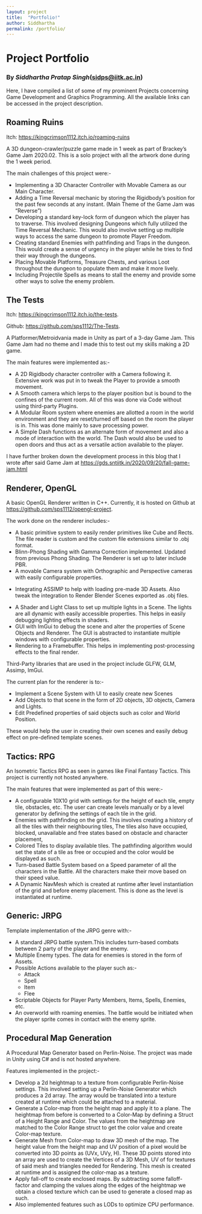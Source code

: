 ```yaml
---
layout: project
title:  "Portfolio!"
author: Siddhartha
permalink: /portfolio/
---
```


# **Project Portfolio**
### By *Siddhartha Pratap Singh*(sidps@iitk.ac.in) 


Here, I have compiled a list of some of my prominent Projects concerning Game Development and Graphics Programming. All the available links can be accessed in the project description.

## Roaming Ruins

Itch: https://kingcrimson1112.itch.io/roaming-ruins

A 3D dungeon-crawler/puzzle game made in 1 week as part of Brackey’s Game Jam 2020.02. This is a solo project with all the artwork done during the 1 week period.

The main challenges of this project were:-
- Implementing a 3D Character Controller with Movable Camera as our Main Character.
- Adding a Time Reversal mechanic by storing the Rigidbody’s position for the past few seconds at any instant. (Main Theme of the Game Jam was “Reverse”)
- Developing a standard key-lock form of dungeon which the player has to traverse. This involved designing Dungeons which fully utilized the Time Reversal Mechanic. This would also involve setting up multiple ways to access the same dungeon to promote Player Freedom.
- Creating standard Enemies with pathfinding and Traps in the dungeon. This would create a sense of urgency in the player while he tries to find their way through the dungeons.
- Placing Movable Platforms, Treasure Chests, and various Loot throughout the dungeon to populate them and make it more lively.
- Including Projectile Spells as means to stall the enemy and provide some other ways to solve the enemy problem.

## The Tests
Itch:  https://kingcrimson1112.itch.io/the-tests.

Github: https://github.com/sps1112/The-Tests.

A Platformer/Metroidvania made in Unity as part of a 3-day Game Jam. This Game Jam had no theme and I made this to test out my skills making a 2D game. 

The main features were implemented as:-
- A 2D Rigidbody character controller with a Camera following it. Extensive work was put in to tweak the Player to provide a smooth movement.
- A Smooth camera which lerps to the player position but is bound to the confines of the current room. All of this was done via Code without using third-party Plugins.
- A Modular Room system where enemies are allotted a room in the world environment and they are reset/turned off based on the room the player is in. This was done mainly to save processing power.
- A Simple Dash functions as an alternate form of movement and also a mode of interaction with the world. The Dash would also be used to open doors and thus act as a versatile action available to the player.

I have further broken down the development process in this blog that I wrote after said Game Jam at https://gds.sntiitk.in/2020/09/20/fall-game-jam.html 

## Renderer, OpenGL
A basic OpenGL Renderer written in C++. Currently, it is hosted on Github at https://github.com/sps1112/opengl-project. 

The work done on the renderer includes:-
- A basic primitive system to easily render primitives like Cube and Rects. The file reader is custom and the custom file extensions similar to .obj format.
- Blinn-Phong Shading with Gamma Correction implemented. Updated from previous Phong Shading. The Renderer is set up to later include PBR.
- A movable Camera system with Orthographic and Perspective cameras with easily configurable properties.
* Integrating ASSIMP to help with loading pre-made 3D Assets. Also tweak the integration to Render Blender Scenes exported as .obj files. 
- A Shader and Light Class to set up multiple lights in a Scene. The lights are all dynamic with easily accessible properties. This helps in easily debugging lighting effects in shaders.
- GUI with ImGui to debug the scene and alter the properties of Scene Objects and Renderer. The GUI is abstracted to instantiate multiple windows with configurable properties.
- Rendering to a Framebuffer. This helps in implementing post-processing effects to the final render.

Third-Party libraries that are used in the project include GLFW, GLM, Assimp, ImGui.

The current plan for the renderer is to:- 
- Implement a Scene System with UI to easily create new Scenes 
- Add Objects to that scene in the form of 2D objects, 3D objects, Camera and Lights.
- Edit Predefined properties of said objects such as color and World Position.

These would help the user in creating their own scenes and easily debug effect on pre-defined template scenes.

## Tactics: RPG
An Isometric Tactics RPG as seen in games like Final Fantasy Tactics. This project is currently not hosted anywhere. 

The main features that were implemented as part of this were:- 
- A configurable 10X10 grid with settings for the height of each tile, empty tile, obstacles, etc. The user can create levels manually or by a level generator by defining the settings of each tile in the grid.
- Enemies with pathfinding on the grid. This involves creating a history of all the tiles with their neighbouring tiles, The tiles also have occupied, blocked, unavailable and free states based on obstacle and character placement,
- Colored Tiles to display available tiles. The pathfinding algorithm would set the state of a tile as free or occupied and the color would be displayed as such.
- Turn-based Battle System based on a Speed parameter of all the characters in the Battle. All the characters make their move based on their speed value.
- A Dynamic NavMesh which is created at runtime after level instantiation of the grid and before enemy placement. This is done as the level is instantiated at runtime.

## Generic: JRPG
Template implementation of the JRPG genre with:-
- A standard JRPG battle system.This includes turn-based combats between 2 party of the player and the enemy.  
- Multiple Enemy types. The data for enemies is stored in the form of Assets.
- Possible Actions available to the player such as:-
  - Attack
  - Spell
  - Item
  - Flee
- Scriptable Objects for Player Party Members, Items, Spells, Enemies, etc.
- An overworld with roaming enemies. The battle would be initiated when the player sprite comes in contact with the enemy sprite.

## Procedural Map Generation
A Procedural Map Generator based on Perlin-Noise. The project was made in Unity using C# and is not hosted anywhere.

Features implemented in the project:-
- Develop a 2d heightmap to a texture from configurable Perlin-Noise settings. This involved setting up a Perlin-Noise Generator which produces a 2d array. The array would be translated into a texture created at runtime which could be attached to a material.
- Generate a Color-map from the height map and apply it to a plane. The heightmap from before is converted to a Color-Map by defining a Struct of a Height Range and Color. The values from the heightmap are matched to the Color Range struct to get the color value and create Color-map texture. 
- Generate Mesh from Color-map to draw 3D mesh of the map. The height value from the height map and UV position of a pixel would be converted into 3D points as (UVx, UVy, H). These 3D points stored into an array are used to create the Vertices of a 3D Mesh, UV of for textures of said mesh and triangles needed for Rendering. This mesh is created at runtime and is assigned the color-map as a texture.
- Apply fall-off to create enclosed maps. By subtracting some falloff-factor and clamping the values along the edges of the heightmap we obtain a closed texture which can be used to generate a closed map as such.
- Also implemented features such as LODs to optimize CPU performance.